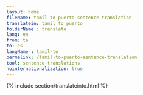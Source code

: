 ```yaml
---
layout: home
fileName: tamil-to-puerto-sentence-translation
translatein: tamil_to_puerto
folderName : translate
lang: en
from: ta
to: es
langName : tamil-to
permalink: /tamil-to-puerto-sentence-translation
tool: sentence-translations
nointernationalization: true
---
```

{% include section/translateinto.html %}
